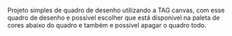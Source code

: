 Projeto simples de quadro de desenho utilizando a TAG canvas, com esse quadro de desenho e possivel escolher que está disponivel na paleta de cores abaixo do quadro e também e possivel apagar o quadro todo.